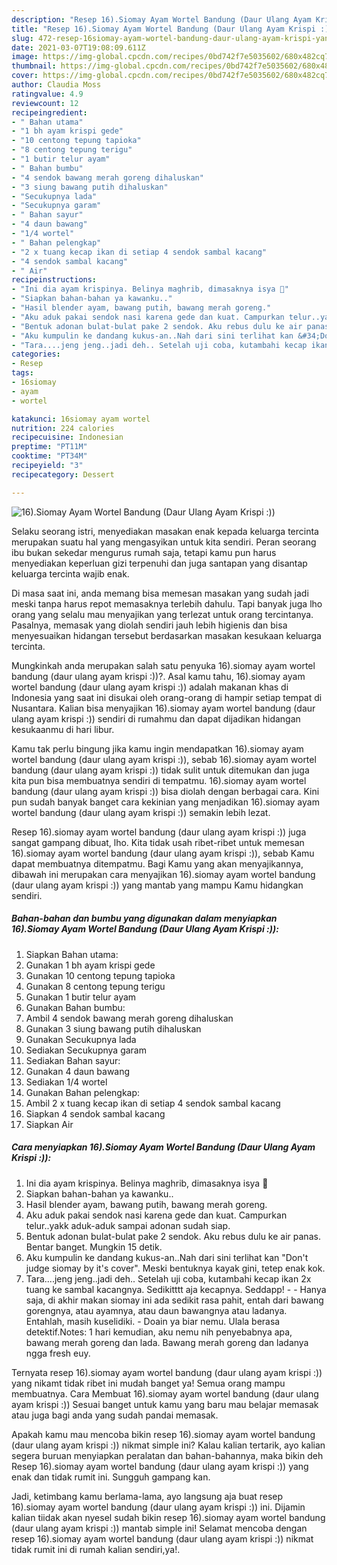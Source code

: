 ```yaml
---
description: "Resep 16).Siomay Ayam Wortel Bandung (Daur Ulang Ayam Krispi :)) yang nikmat dan Mudah Dibuat"
title: "Resep 16).Siomay Ayam Wortel Bandung (Daur Ulang Ayam Krispi :)) yang nikmat dan Mudah Dibuat"
slug: 472-resep-16siomay-ayam-wortel-bandung-daur-ulang-ayam-krispi-yang-nikmat-dan-mudah-dibuat
date: 2021-03-07T19:08:09.611Z
image: https://img-global.cpcdn.com/recipes/0bd742f7e5035602/680x482cq70/16siomay-ayam-wortel-bandung-daur-ulang-ayam-krispi-foto-resep-utama.jpg
thumbnail: https://img-global.cpcdn.com/recipes/0bd742f7e5035602/680x482cq70/16siomay-ayam-wortel-bandung-daur-ulang-ayam-krispi-foto-resep-utama.jpg
cover: https://img-global.cpcdn.com/recipes/0bd742f7e5035602/680x482cq70/16siomay-ayam-wortel-bandung-daur-ulang-ayam-krispi-foto-resep-utama.jpg
author: Claudia Moss
ratingvalue: 4.9
reviewcount: 12
recipeingredient:
- " Bahan utama"
- "1 bh ayam krispi gede"
- "10 centong tepung tapioka"
- "8 centong tepung terigu"
- "1 butir telur ayam"
- " Bahan bumbu"
- "4 sendok bawang merah goreng dihaluskan"
- "3 siung bawang putih dihaluskan"
- "Secukupnya lada"
- "Secukupnya garam"
- " Bahan sayur"
- "4 daun bawang"
- "1/4 wortel"
- " Bahan pelengkap"
- "2 x tuang kecap ikan di setiap 4 sendok sambal kacang"
- "4 sendok sambal kacang"
- " Air"
recipeinstructions:
- "Ini dia ayam krispinya. Belinya maghrib, dimasaknya isya 😬"
- "Siapkan bahan-bahan ya kawanku.."
- "Hasil blender ayam, bawang putih, bawang merah goreng."
- "Aku aduk pakai sendok nasi karena gede dan kuat. Campurkan telur..yakk aduk-aduk sampai adonan sudah siap."
- "Bentuk adonan bulat-bulat pake 2 sendok. Aku rebus dulu ke air panas. Bentar banget. Mungkin 15 detik."
- "Aku kumpulin ke dandang kukus-an..Nah dari sini terlihat kan &#34;Don&#39;t judge siomay by it&#39;s cover&#34;. Meski bentuknya kayak gini, tetep enak kok."
- "Tara....jeng jeng..jadi deh.. Setelah uji coba, kutambahi kecap ikan 2x tuang ke sambal kacangnya. Sedikitttt aja kecapnya. Seddapp!  Hanya saja, di akhir makan siomay ini ada sedikit rasa pahit, entah dari bawang gorengnya, atau ayamnya, atau daun bawangnya atau ladanya. Entahlah, masih kuselidiki.  Doain ya biar nemu. Ulala berasa detektif.Notes: 1 hari kemudian, aku nemu nih penyebabnya apa, bawang merah goreng dan lada. Bawang merah goreng dan ladanya ngga fresh euy."
categories:
- Resep
tags:
- 16siomay
- ayam
- wortel

katakunci: 16siomay ayam wortel 
nutrition: 224 calories
recipecuisine: Indonesian
preptime: "PT11M"
cooktime: "PT34M"
recipeyield: "3"
recipecategory: Dessert

---
```



![16).Siomay Ayam Wortel Bandung (Daur Ulang Ayam Krispi :))](https://img-global.cpcdn.com/recipes/0bd742f7e5035602/680x482cq70/16siomay-ayam-wortel-bandung-daur-ulang-ayam-krispi-foto-resep-utama.jpg)

Selaku seorang istri, menyediakan masakan enak kepada keluarga tercinta merupakan suatu hal yang mengasyikan untuk kita sendiri. Peran seorang ibu bukan sekedar mengurus rumah saja, tetapi kamu pun harus menyediakan keperluan gizi terpenuhi dan juga santapan yang disantap keluarga tercinta wajib enak.

Di masa  saat ini, anda memang bisa memesan masakan yang sudah jadi meski tanpa harus repot memasaknya terlebih dahulu. Tapi banyak juga lho orang yang selalu mau menyajikan yang terlezat untuk orang tercintanya. Pasalnya, memasak yang diolah sendiri jauh lebih higienis dan bisa menyesuaikan hidangan tersebut berdasarkan masakan kesukaan keluarga tercinta. 



Mungkinkah anda merupakan salah satu penyuka 16).siomay ayam wortel bandung (daur ulang ayam krispi :))?. Asal kamu tahu, 16).siomay ayam wortel bandung (daur ulang ayam krispi :)) adalah makanan khas di Indonesia yang saat ini disukai oleh orang-orang di hampir setiap tempat di Nusantara. Kalian bisa menyajikan 16).siomay ayam wortel bandung (daur ulang ayam krispi :)) sendiri di rumahmu dan dapat dijadikan hidangan kesukaanmu di hari libur.

Kamu tak perlu bingung jika kamu ingin mendapatkan 16).siomay ayam wortel bandung (daur ulang ayam krispi :)), sebab 16).siomay ayam wortel bandung (daur ulang ayam krispi :)) tidak sulit untuk ditemukan dan juga kita pun bisa membuatnya sendiri di tempatmu. 16).siomay ayam wortel bandung (daur ulang ayam krispi :)) bisa diolah dengan berbagai cara. Kini pun sudah banyak banget cara kekinian yang menjadikan 16).siomay ayam wortel bandung (daur ulang ayam krispi :)) semakin lebih lezat.

Resep 16).siomay ayam wortel bandung (daur ulang ayam krispi :)) juga sangat gampang dibuat, lho. Kita tidak usah ribet-ribet untuk memesan 16).siomay ayam wortel bandung (daur ulang ayam krispi :)), sebab Kamu dapat membuatnya ditempatmu. Bagi Kamu yang akan menyajikannya, dibawah ini merupakan cara menyajikan 16).siomay ayam wortel bandung (daur ulang ayam krispi :)) yang mantab yang mampu Kamu hidangkan sendiri.

<!--inarticleads1-->

##### Bahan-bahan dan bumbu yang digunakan dalam menyiapkan 16).Siomay Ayam Wortel Bandung (Daur Ulang Ayam Krispi :)):

1. Siapkan  Bahan utama:
1. Gunakan 1 bh ayam krispi gede
1. Gunakan 10 centong tepung tapioka
1. Gunakan 8 centong tepung terigu
1. Gunakan 1 butir telur ayam
1. Gunakan  Bahan bumbu:
1. Ambil 4 sendok bawang merah goreng dihaluskan
1. Gunakan 3 siung bawang putih dihaluskan
1. Gunakan Secukupnya lada
1. Sediakan Secukupnya garam
1. Sediakan  Bahan sayur:
1. Gunakan 4 daun bawang
1. Sediakan 1/4 wortel
1. Gunakan  Bahan pelengkap:
1. Ambil 2 x tuang kecap ikan di setiap 4 sendok sambal kacang
1. Siapkan 4 sendok sambal kacang
1. Siapkan  Air




<!--inarticleads2-->

##### Cara menyiapkan 16).Siomay Ayam Wortel Bandung (Daur Ulang Ayam Krispi :)):

1. Ini dia ayam krispinya. Belinya maghrib, dimasaknya isya 😬
1. Siapkan bahan-bahan ya kawanku..
1. Hasil blender ayam, bawang putih, bawang merah goreng.
1. Aku aduk pakai sendok nasi karena gede dan kuat. Campurkan telur..yakk aduk-aduk sampai adonan sudah siap.
1. Bentuk adonan bulat-bulat pake 2 sendok. Aku rebus dulu ke air panas. Bentar banget. Mungkin 15 detik.
1. Aku kumpulin ke dandang kukus-an..Nah dari sini terlihat kan &#34;Don&#39;t judge siomay by it&#39;s cover&#34;. Meski bentuknya kayak gini, tetep enak kok.
1. Tara....jeng jeng..jadi deh.. Setelah uji coba, kutambahi kecap ikan 2x tuang ke sambal kacangnya. Sedikitttt aja kecapnya. Seddapp! -  - Hanya saja, di akhir makan siomay ini ada sedikit rasa pahit, entah dari bawang gorengnya, atau ayamnya, atau daun bawangnya atau ladanya. Entahlah, masih kuselidiki.  - Doain ya biar nemu. Ulala berasa detektif.Notes: 1 hari kemudian, aku nemu nih penyebabnya apa, bawang merah goreng dan lada. Bawang merah goreng dan ladanya ngga fresh euy.




Ternyata resep 16).siomay ayam wortel bandung (daur ulang ayam krispi :)) yang nikamt tidak ribet ini mudah banget ya! Semua orang mampu membuatnya. Cara Membuat 16).siomay ayam wortel bandung (daur ulang ayam krispi :)) Sesuai banget untuk kamu yang baru mau belajar memasak atau juga bagi anda yang sudah pandai memasak.

Apakah kamu mau mencoba bikin resep 16).siomay ayam wortel bandung (daur ulang ayam krispi :)) nikmat simple ini? Kalau kalian tertarik, ayo kalian segera buruan menyiapkan peralatan dan bahan-bahannya, maka bikin deh Resep 16).siomay ayam wortel bandung (daur ulang ayam krispi :)) yang enak dan tidak rumit ini. Sungguh gampang kan. 

Jadi, ketimbang kamu berlama-lama, ayo langsung aja buat resep 16).siomay ayam wortel bandung (daur ulang ayam krispi :)) ini. Dijamin kalian tiidak akan nyesel sudah bikin resep 16).siomay ayam wortel bandung (daur ulang ayam krispi :)) mantab simple ini! Selamat mencoba dengan resep 16).siomay ayam wortel bandung (daur ulang ayam krispi :)) nikmat tidak rumit ini di rumah kalian sendiri,ya!.

